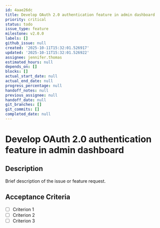 ```yaml
---
id: 4aae26dc
title: Develop OAuth 2.0 authentication feature in admin dashboard
priority: critical
status: todo
issue_type: feature
milestone: v2.0.0
labels: []
github_issue: null
created: '2025-10-11T15:32:01.526917'
updated: '2025-10-11T15:32:01.526922'
assignee: jennifer.thomas
estimated_hours: null
depends_on: []
blocks: []
actual_start_date: null
actual_end_date: null
progress_percentage: null
handoff_notes: null
previous_assignee: null
handoff_date: null
git_branches: []
git_commits: []
completed_date: null
---
```


# Develop OAuth 2.0 authentication feature in admin dashboard

## Description

Brief description of the issue or feature request.

## Acceptance Criteria

- [ ] Criterion 1
- [ ] Criterion 2
- [ ] Criterion 3